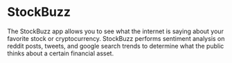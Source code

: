 # StockBuzz
The StockBuzz app allows you to see what the internet is saying about your favorite stock or cryptocurrency. 
StockBuzz performs sentiment analysis on reddit posts, tweets, and google search trends to determine what the public thinks about a certain financial asset.
